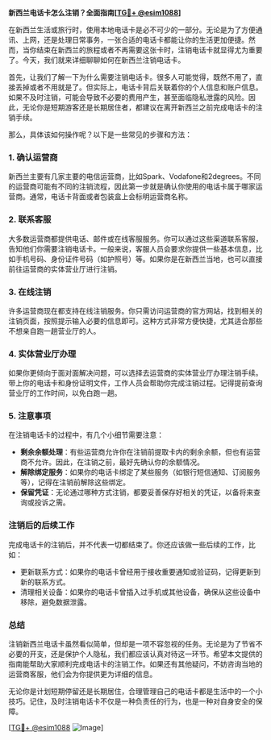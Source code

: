 **新西兰电话卡怎么注销？全面指南[[TG💪+ @esim1088](https://t.me/s/esim1088)]**

在新西兰生活或旅行时，使用本地电话卡是必不可少的一部分。无论是为了方便通讯、上网，还是处理日常事务，一张合适的电话卡都能让你的生活更加便捷。然而，当你结束在新西兰的旅程或者不再需要这张卡时，注销电话卡就显得尤为重要了。今天，我们就来详细聊聊如何在新西兰注销电话卡。

首先，让我们了解一下为什么需要注销电话卡。很多人可能觉得，既然不用了，直接丢掉或者不用就是了。但实际上，电话卡背后关联着你的个人信息和账户信息。如果不及时注销，可能会导致不必要的费用产生，甚至面临隐私泄露的风险。因此，无论你是短期游客还是长期居住者，都建议在离开新西兰之前完成电话卡的注销手续。

那么，具体该如何操作呢？以下是一些常见的步骤和方法：

### **1. 确认运营商**
新西兰主要有几家主要的电信运营商，比如Spark、Vodafone和2degrees。不同的运营商可能有不同的注销流程，因此第一步就是确认你使用的电话卡属于哪家运营商。通常，电话卡背面或者包装盒上会标明运营商名称。

### **2. 联系客服**
大多数运营商都提供电话、邮件或在线客服服务。你可以通过这些渠道联系客服，告知他们你需要注销电话卡。一般来说，客服人员会要求你提供一些基本信息，比如手机号码、身份证件号码（如护照号）等。如果你是在新西兰当地，也可以直接前往运营商的实体营业厅进行注销。

### **3. 在线注销**
许多运营商现在都支持在线注销服务。你只需访问运营商的官方网站，找到相关的注销页面，按照提示输入必要的信息即可。这种方式非常方便快捷，尤其适合那些不想亲自跑一趟营业厅的人。

### **4. 实体营业厅办理**
如果你更倾向于面对面解决问题，可以选择去运营商的实体营业厅办理注销手续。带上你的电话卡和身份证明文件，工作人员会帮助你完成注销过程。记得提前查询营业厅的工作时间，以免白跑一趟。

### **5. 注意事项**
在注销电话卡的过程中，有几个小细节需要注意：
- **剩余余额处理**：有些运营商允许你在注销前提取卡内的剩余余额，但也有运营商不允许。因此，在注销之前，最好先确认你的余额情况。
- **解除绑定服务**：如果你的电话卡绑定了某些服务（如银行短信通知、订阅服务等），记得在注销前解除这些绑定。
- **保留凭证**：无论通过哪种方式注销，都要妥善保存好相关的凭证，以备将来查询或投诉之需。

### **注销后的后续工作**
完成电话卡的注销后，并不代表一切都结束了。你还应该做一些后续的工作，比如：
- 更新联系方式：如果你的电话卡曾经用于接收重要通知或验证码，记得更新到新的联系方式。
- 清理相关设备：如果你的电话卡曾插入过手机或其他设备，确保从这些设备中移除，避免数据泄露。

### **总结**
注销新西兰电话卡虽然看似简单，但却是一项不容忽视的任务。无论是为了节省不必要的开支，还是保护个人隐私，我们都应该认真对待这一环节。希望本文提供的指南能帮助大家顺利完成电话卡的注销工作。如果还有其他疑问，不妨咨询当地的运营商客服，他们会为你提供更为详细的信息。

无论你是计划短期停留还是长期居住，合理管理自己的电话卡都是生活中的一个小技巧。记住，及时注销电话卡不仅是一种负责任的行为，也是一种对自身安全的保障。

[[TG💪+ @esim1088](https://t.me/s/esim1088) ![Image](https://i.postimg.cc/4NQfJmqS/Snipaste-2025-05-13-00-14-12.png)]